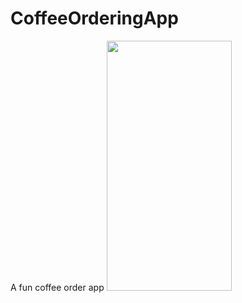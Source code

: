 # CoffeeOrderingApp
A fun coffee order app
<img src="https://user-images.githubusercontent.com/83058841/122209750-811beb80-cec2-11eb-99b3-9a2c37c176f2.png" width="200" height="400">

